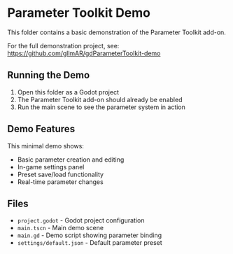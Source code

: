 # Parameter Toolkit Demo

This folder contains a basic demonstration of the Parameter Toolkit add-on.

For the full demonstration project, see: https://github.com/gllmAR/gdParameterToolkit-demo

## Running the Demo

1. Open this folder as a Godot project
2. The Parameter Toolkit add-on should already be enabled
3. Run the main scene to see the parameter system in action

## Demo Features

This minimal demo shows:
- Basic parameter creation and editing
- In-game settings panel
- Preset save/load functionality
- Real-time parameter changes

## Files

- `project.godot` - Godot project configuration
- `main.tscn` - Main demo scene
- `main.gd` - Demo script showing parameter binding
- `settings/default.json` - Default parameter preset
